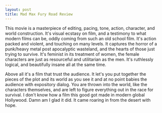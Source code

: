 ```yaml
---
layout: post
title: Mad Max Fury Road Review
---
```


This movie is a masterpiece of editing, pacing, tone, action, character, and world construction. It's visual ecstasy on film, and a testimony to what modern films can be, oddly coming from such an old school film. It's action packed and violent, and touching on many levels. It captures the horror of a punk/heavy metal post apocalyptic wasteland, and the hearts of those just trying to survive. It's feminist in its treatment of women, the female characters are just as resourceful and utilitarian as the men. It's ruthlessly logical, and beautifully insane all at the same time.

Above all it's a film that trust the audience. It let's you put together the pieces of the plot and its world as you see it and at no point babies the audience with expository dialog. You are thrown into the world, like the characters themselves, and are left to figure everything out in the race for survival.
I don't know how a film this good got made in modern global Hollywood. Damn am I glad it did. It came roaring in from the desert with hope.
